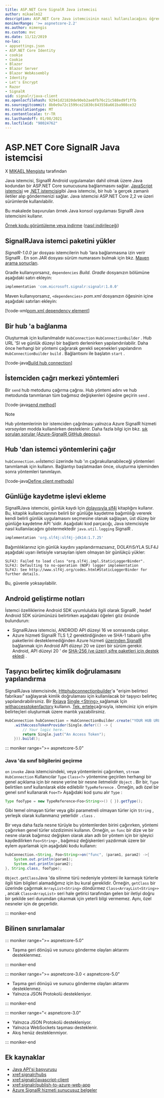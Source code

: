```yaml
---
title: ASP.NET Core SignalR Java istemcisi
author: mikaelm12
description: ASP.NET Core Java istemcisinin nasıl kullanılacağını öğrenin SignalR .
monikerRange: '>= aspnetcore-2.2'
ms.author: mimengis
ms.custom: mvc
ms.date: 11/12/2019
no-loc:
- appsettings.json
- ASP.NET Core Identity
- cookie
- Cookie
- Blazor
- Blazor Server
- Blazor WebAssembly
- Identity
- Let's Encrypt
- Razor
- SignalR
uid: signalr/java-client
ms.openlocfilehash: 92941d21820de90eb2ae8fb76c21c588ed9f1ffb
ms.sourcegitcommit: 8b0e9a72c1599ce21830c843558a661ba908ce32
ms.translationtype: MT
ms.contentlocale: tr-TR
ms.lasthandoff: 01/08/2021
ms.locfileid: "98024762"
---
```

# <a name="aspnet-core-no-locsignalr-java-client"></a>ASP.NET Core SignalR Java istemcisi

X [MIKAEL Mengistu](https://twitter.com/MikaelM_12) tarafından

Java istemcisi, SignalR Android uygulamaları dahil olmak üzere Java kodundan bir ASP.NET Core sunucusuna bağlanmasını sağlar. [JavaScript istemcisi](xref:signalr/javascript-client) ve [.NET istemcisi](xref:signalr/dotnet-client)gibi Java istemcisi, bir hub 'a gerçek zamanlı iletiler alıp göndermenizi sağlar. Java istemcisi ASP.NET Core 2,2 ve üzeri sürümlerde kullanılabilir.

Bu makalede başvurulan örnek Java konsol uygulaması SignalR Java istemcisini kullanır.

[Örnek kodu görüntüleme veya indirme](https://github.com/dotnet/AspNetCore.Docs/tree/master/aspnetcore/signalr/java-client/sample) ([nasıl indirileceği](xref:index#how-to-download-a-sample))

## <a name="install-the-no-locsignalr-java-client-package"></a>SignalRJava istemci paketini yükler

*SignalR-1.0.0* jar dosyası istemcilerin hub 'lara bağlanmasına izin verir SignalR . En son JAR dosyası sürüm numarasını bulmak için bkz. [Maven arama sonuçları](https://search.maven.org/search?q=g:com.microsoft.signalr%20AND%20a:signalr).

Gradle kullanıyorsanız, `dependencies` *Build. Gradle* dosyanızın bölümüne aşağıdaki satırı ekleyin:

```gradle
implementation 'com.microsoft.signalr:signalr:1.0.0'
```

Maven kullanıyorsanız, `<dependencies>` *pom.xml* dosyanızın öğesinin içine aşağıdaki satırları ekleyin:

[!code-xml[pom.xml dependency element](java-client/sample/pom.xml?name=snippet_dependencyElement)]

## <a name="connect-to-a-hub"></a>Bir hub 'a bağlanma

Oluşturmak için kullanılmalıdır `HubConnection` `HubConnectionBuilder` . Hub URL 'SI ve günlük düzeyi bir bağlantı derlenirken yapılandırılabilir. Daha önce herhangi bir yöntemi çağırarak gerekli seçenekleri yapılandırın `HubConnectionBuilder` `build` . Bağlantısını ile başlatın `start` .

[!code-java[Build hub connection](java-client/sample/src/main/java/Chat.java?range=16-17)]

## <a name="call-hub-methods-from-client"></a>İstemciden çağrı merkezi yöntemleri

Bir `send` hub metodunu çağırma çağrısı. Hub yöntemi adını ve hub metodunda tanımlanan tüm bağımsız değişkenleri öğesine geçirin `send` .

[!code-java[send method](java-client/sample/src/main/java/Chat.java?range=28)]

> [!NOTE]
> Hub yöntemlerinin bir istemciden çağrılması yalnızca Azure SignalR hizmeti *varsayılan* modda kullanılırken desteklenir. Daha fazla bilgi için bkz. [sık sorulan sorular (Azure-SignalR GitHub deposu)](https://github.com/Azure/azure-signalr/blob/dev/docs/faq.md#what-is-the-meaning-of-service-mode-defaultserverlessclassic-how-can-i-choose).

## <a name="call-client-methods-from-hub"></a>Hub 'dan istemci yöntemlerini çağır

`hubConnection.on`İstemci üzerinde hub 'ın çağırakullanabileceği yöntemleri tanımlamak için kullanın. Bağlantıyı başlatmadan önce, oluşturma işleminden sonra yöntemleri tanımlayın.

[!code-java[Define client methods](java-client/sample/src/main/java/Chat.java?range=19-21)]

## <a name="add-logging"></a>Günlüğe kaydetme işlevi ekleme

SignalRJava istemcisi, günlük kaydı Için [dolayısıyla slf4j](https://www.slf4j.org/) kitaplığını kullanır. Bu, kitaplık kullanıcılarının belirli bir günlüğe kaydetme bağımlılığı vererek kendi belirli günlük uygulamasını seçmesine olanak sağlayan, üst düzey bir günlüğe kaydetme API 'sidir. Aşağıdaki kod parçacığı, Java istemcisiyle nasıl kullanılacağını göstermektedir `java.util.logging` SignalR .

```gradle
implementation 'org.slf4j:slf4j-jdk14:1.7.25'
```

Bağımlılıklarınız için günlük kaydını yapılandırmazsanız, DOLAYıSıYLA SLF4J aşağıdaki uyarı iletisiyle varsayılan işlem olmayan bir günlükçü yükler:

```
SLF4J: Failed to load class "org.slf4j.impl.StaticLoggerBinder".
SLF4J: Defaulting to no-operation (NOP) logger implementation
SLF4J: See http://www.slf4j.org/codes.html#StaticLoggerBinder for further details.
```

Bu, güvenle yoksayılabilir.

## <a name="android-development-notes"></a>Android geliştirme notları

İstemci özelliklerine Android SDK uyumlulukla ilgili olarak SignalR , hedef Android SDK sürümünüzü belirtirken aşağıdaki öğeleri göz önünde bulundurun:

* SignalRJava istemcisi, ANDROID API düzeyi 16 ve sonrasında çalışır.
* Azure hizmeti SignalR TLS 1,2 gerektirdiğinden ve SHA-1 tabanlı şifre paketlerini desteklemediğinden Azure hizmeti [üzerinden SignalR ](/azure/azure-signalr/signalr-overview) bağlanmak için Android API düzeyi 20 ve üzeri bir sürüm gerekir. Android, API düzeyi 20 ' de [SHA-256 (ve üzeri) şifre paketleri için destek ekledi](https://developer.android.com/reference/javax/net/ssl/SSLSocket) .

## <a name="configure-bearer-token-authentication"></a>Taşıyıcı belirteç kimlik doğrulamasını yapılandırma

SignalRJava istemcisinde, [Httphubconnectionbuilder](/java/api/com.microsoft.signalr.httphubconnectionbuilder?view=aspnet-signalr-java)'a "erişim belirteci fabrikası" sağlayarak kimlik doğrulaması için kullanılacak bir taşıyıcı belirteç yapılandırabilirsiniz. Bir [Rxjava](https://github.com/ReactiveX/RxJava) [Single \<String> ](https://reactivex.io/documentation/single.html)sağlamak Için [withaccesstokenfactory](/java/api/com.microsoft.signalr.httphubconnectionbuilder.withaccesstokenprovider?view=aspnet-signalr-java#com_microsoft_signalr__http_hub_connection_builder_withAccessTokenProvider_Single_String__) kullanın. [Tek. ertele](https://reactivex.io/RxJava/javadoc/io/reactivex/Single.html#defer-java.util.concurrent.Callable-)çağrısıyla, istemciniz için erişim belirteçleri oluşturmak üzere mantık yazabilirsiniz.

```java
HubConnection hubConnection = HubConnectionBuilder.create("YOUR HUB URL HERE")
    .withAccessTokenProvider(Single.defer(() -> {
        // Your logic here.
        return Single.just("An Access Token");
    })).build();
```

::: moniker range=">= aspnetcore-5.0"

### <a name="passing-class-information-in-java"></a>Java 'da sınıf bilgilerini geçirme

`on` `invoke` Java istemcisindeki, veya yöntemlerini çağırırken, `stream` `HubConnection` Kullanıcılar `Type` `Class<?>` yöntemine geçirilen herhangi bir genel açıklama için bir nesne yerine bir nesne iletmelidir `Object` . Bir bir, `Type` belirtilen sınıf kullanılarak elde edilebilir `TypeReference` . Örneğin, adlı özel bir genel sınıf kullanarak `Foo<T>` Aşağıdaki kod şunu alır `Type` :

```java
Type fooType = new TypeReference<Foo<String>>() { }).getType();
```

Gibi temel olmayan türler veya gibi parametreli olmayan türler için `String` , yerleşik olarak kullanmanız yeterlidir `.class` .

Bir veya daha fazla nesne türüyle bu yöntemlerden birini çağırırken, yöntemi çağırırken genel türler sözdizimini kullanın. Örneğin, `on` `func` bir dize ve bir nesne olarak bağımsız değişken olarak alan adlı bir yöntem için bir işleyici kaydedilirken `Foo<String>` , bağımsız değişkenleri yazdırmak üzere bir eylem ayarlamak için aşağıdaki kodu kullanın:

```java
hubConnection.<String, Foo<String>>on("func", (param1, param2) ->{
    System.out.println(param1);
    System.out.println(param2);
}, String.class, fooType);
```

`Object.getClass`Java 'da silinme türü nedeniyle yöntemi ile karmaşık türlerle ilgili tüm bilgileri alamadığımız için bu kural gereklidir. Örneğin, `getClass` bir üzerinde çağırmak `ArrayList<String>` döndürmez `Class<ArrayList<String>>` , ancak `Class<ArrayList>` seri hale getirici tarafından gelen bir iletiyi doğru bir şekilde seri durumdan çıkarmak için yeterli bilgi vermemez. Aynı, özel nesneler için de geçerlidir.

::: moniker-end

## <a name="known-limitations"></a>Bilinen sınırlamalar

::: moniker range=">= aspnetcore-5.0"

* Taşıma geri dönüşü ve sunucu gönderme olayları aktarımı desteklenmez.

::: moniker-end

::: moniker range=">= aspnetcore-3.0 < aspnetcore-5.0"

* Taşıma geri dönüşü ve sunucu gönderme olayları aktarımı desteklenmez.
* Yalnızca JSON Protokolü destekleniyor.

::: moniker-end

::: moniker range="< aspnetcore-3.0"

* Yalnızca JSON Protokolü destekleniyor.
* Yalnızca WebSockets taşıması desteklenir.
* Akış henüz desteklenmiyor.

::: moniker-end

## <a name="additional-resources"></a>Ek kaynaklar

* [Java API'si başvurusu](/java/api/com.microsoft.signalr?view=aspnet-signalr-java)
* <xref:signalr/hubs>
* <xref:signalr/javascript-client>
* <xref:signalr/publish-to-azure-web-app>
* [Azure SignalR hizmeti sunucusuz belgeler](/azure/azure-signalr/signalr-concept-serverless-development-config)
